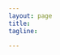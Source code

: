 ```yaml
---
layout: page
title: 
tagline: 

---
```

<body>
	<style type="text/css">
		.header{
			color:#7a7a7a;
			font-size:12px;
		}

		@media screen{
			.onlyprint{display:none;}
		}

		@media print {
		  	.noprint {display:none;}
		  	.print{margin:0 auto;}
		}



	</style>
	<div class="row">
		<div class="col-md-4 noprint">
			<h2>Automation Project Estimator</h2>
			<br/>
			<p>The Automation Project Estimator is a <b>simple tool</b> allowing project managers to <b>quickly</b> and <b>thoroughly</b> estimate the time and materials required for <b>any project</b>.</p>
			<p>To use, simply enter the title of the project and your default hourly rate. Then adjust your anticipated hours for each task to generate the total project estimate. When finished, you can view your finalized estimate in a print-ready format in case you’d like to save a PDF or print a copy for your records.</p>
			<p>We included the common tasks encountered on most automation projects, you can easily add new tasks using the "Add Task" button if you need more line items.</p>
			<p>*Note, we have no way of accessing any information you put into the Automation Estimator. Unless someone is looking over your shoulder you will have complete privacy while using our tools. If you have any questions or would like more information on the Automation Estimator or anything else please <a href="http://www.corsosystems.com/contact">contact us</a>.</p>
		</div>
		<div class="col-md-7 col-md-offset-1">
		<br/>
		<table id="header" class="table-striped print">
			<thead>
				<tr>
					<td width="510px" class="header">Project Name</td>
					<td width="110px" class="header">Default Rate</td>
					<td width="47px"></td>
				</tr>
			</thead>
			<tbody>	
			</tbody>
		</table>
		<br/>
		<table id="estimation" class="table-striped print">
			<thead>
				<tr>
					<td width="300px" class="header">Task Description</td>
					<td width="60px" class="header">Hours</td>
					<td width="45px" class="header"></td>
					<td width="60px" class="header">Rate</td>
					<td width="45px" class="header"></td>
					<td width="110px" class="header">Estimated Fee</td>
					<td width="47px"></td>
				</tr>
			</thead>
			<tbody>	
			</tbody>
		</table>
		<br/>
		<table id="summary" class="table-striped print">
			<thead>
				<tr>
					<td width="300px"></td>
					<td width="60px"></td>
					<td width="45px"></td>
					<td width="60px"></td>
					<td width="45px"></td>
					<td width="157px"></td>
				</tr>
			</thead>
			<tbody>
				<tr></tr>
				<tr>
					<td width="300px"><button id="addRow" class="btn btn-info btn-sm noprint">Add Task</button></td>
					<td width="60px"></td>
					<td width="45px"></td>
					<td width="60px"></td>
					<td width="45px"></td>
					<td width="157px"><label id="total">500</label><button class="printMe btn btn-primary btn-sm noprint" style="float:right;">Print</button></td>
				</tr>
			</tbody>
		</table>
		</div>
	</div>
	<br/>
	<br/>
	<br/>
	<br/>
	<br/>
	<br/>
	<br/>
</body>
<script src="https://ajax.googleapis.com/ajax/libs/jquery/2.1.3/jquery.min.js"></script>

<script type="text/javascript">

$(function() {
	var tasks = ["Project Kickoff/Design meeting","Additional Project Meetings","Develop Control Philosophy","HMI Screen Mockups","Develop HMI Screens","Develop PLC Program","Software Configuration","Configure Communications","Alarm Configuration","Historian Configuration","Software deployment","Prepare O&M Materials","Functional Acceptance Testing (FAT)","Site Acceptance Testing (SAT)","Startup/Commissioning","Training"];

	$('#header > tbody:last').append('<tr><td class="hover"><input class="desc" type="text" style="display:none;font-size:20px;" width="300px"></input><label class="lbl" style="font-size:20px;">Project Name</label><button class="edit btn btn-primary btn-sm" style="display:none;margin-left:10px;">Edit</button><button class="save btn btn-success btn-sm" style="display:none;margin-left:10px;">Save</button></td><td class="rateHover">$<input class="defaultRate" type="text" style="display:none;width:60px;font-size:20px;" value="0"></input><label class="rateLbl" style="font-size:20px;">0</label><button class="rateEdit btn btn-primary btn-sm" style="display:none;margin-left:10px;">Edit</button><button class="rateSave btn btn-success btn-sm" style="display:none;margin-left:10px;">Save</button></td></tr>');

	tasks.forEach(function(task) {
		$('#estimation > tbody:last').append('<tr><td class="hover"><input class="desc" type="text" style="display:none;" width="300px"></input><label class="lbl">'+task+'</label><button class="edit btn btn-primary btn-sm" style="display:none;margin-left:10px;">Edit</button><button class="save btn btn-success btn-sm" style="display:none;margin-left:10px;">Save</button></td><td><input class="hours noprint" type="text" style="width:60px;" value="0"></input><label class="hoursLabel onlyprint">0</label></td><td style="text-align:center;">x</td><td><input class="rate noprint" type="text" style="width:60px;" value="0"></input><label class="rateLabel onlyprint">0</label></td><td style="text-align:center;">=</td><td><label class="fee">0</label></td><td><button class="delete btn btn-danger btn-xs noprint">Delete</button</td></tr>');
	});

	$('#addRow').on("click",function(){
		$('#estimation > tbody:last').append('<tr><td class="hover"><input class="desc" type="text" style="display:none;" width="300px"></input><label class="lbl">New Task</label><button class="edit btn btn-primary btn-sm" style="display:none;margin-left:10px;">Edit</button><button class="save btn btn-success btn-sm" style="display:none;margin-left:10px;">Save</button></td><td><input class="hours noprint" type="text" style="width:60px;" value="0"></input><label class="hoursLabel onlyprint">0</label></td><td style="text-align:center;">x</td><td><input class="rate noprint" type="text" style="width:60px;" value="'+$(".defaultRate").val()+'""></input><label class="rateLabel onlyprint">'+$(".defaultRate").val()+'</label></td><td style="text-align:center;">=</td><td><label class="fee">0</label></td><td><button class="delete btn btn-danger btn-xs noprint">Delete</button</td></tr>');
	});

	$(document).on("click",".edit", function() {
		$(this).siblings('.desc').val($(this).siblings('.lbl').text());
		$(this).css("display", "none");
		$(this).siblings('.lbl').css("display", "none");
		$(this).siblings('.desc').css("display", "inline");
		$(this).siblings('.save').css("display", "inline");
	});

	$(document).on("click",".save", function() {
		$(this).siblings('.lbl').text($(this).siblings('.desc').val());
		$(this).css("display", "none");
		$(this).siblings('.lbl').css("display", "inline");
		$(this).siblings('.desc').css("display", "none");
	});

	$(document).on("click",".rateEdit", function() {
		$(this).siblings('.defaultRate').val($(this).siblings('.rateLbl').text());
		$(this).css("display", "none");
		$(this).siblings('.rateLbl').css("display", "none");
		$(this).siblings('.defaultRate').css("display", "inline");
		$(this).siblings('.rateSave').css("display", "inline");
	});

	$(document).on("click",".rateSave", function() {
		$(this).siblings('.rateLbl').text($(this).siblings('.defaultRate').val());
		$(this).css("display", "none");
		$(this).siblings('.rateLbl').css("display", "inline");
		$(this).siblings('.defaultRate').css("display", "none");
		
		$('.rate').each(function(){
			$(this).val($('.defaultRate').val());
			$(this).parent().siblings('td').children('.fee').text('$ '+($(this).val()*$(this).parent().siblings('td').children('.hours').val()));
			$(this).siblings('.rateLabel').text($(this).val());
		});
		updateTotal();
	});

	$(document).on("change",".hours",function(){
		$(this).parent().siblings('td').children('.fee').text('$ '+($(this).val()*$(this).parent().siblings('td').children('.rate').val()));
		$(this).siblings('.hoursLabel').text($(this).val());
		updateTotal();
	});

	$(document).on("change",".rate",function(){
		$(this).parent().siblings('td').children('.fee').text('$ '+($(this).val()*$(this).parent().siblings('td').children('.hours').val()));
		$(this).siblings('.rateLabel').text($(this).val());
		updateTotal();
	});

	function updateTotal(){
		var total = 0;

		$('.fee').each(function(){
			var val = $(this).text().slice(2);
			total += Number(val);
		});

		$('#total').text('$ '+total);
	}

	$(document).on("mouseenter",".hover", function () {
	    	if(!$(this).children('.save').is(':visible'))
	    	{
	    		$( this ).children('.edit').css('display', 'inline');
	    	}
	    });
	$(document).on("mouseleave",".hover", function () {
	    $( this ).children('.edit').css('display', 'none');
	});

	$(document).on("mouseenter",".rateHover", function () {
    	if(!$(this).children('.rateSave').is(':visible'))
    	{
    		$( this ).children('.rateEdit').css('display', 'inline');
    	}
    });
	$(document).on("mouseleave",".rateHover", function () {
        $( this ).children('.rateEdit').css('display', 'none');
    });

    $(document).on('click','.delete', function(event) {
    	$(this).parent().parent().remove();
    });
    $('.printMe').click(function(){
         window.print();
    });
});

</script>